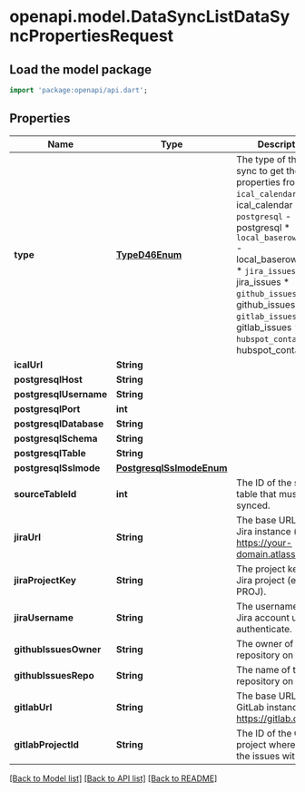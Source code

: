 # openapi.model.DataSyncListDataSyncPropertiesRequest

## Load the model package
```dart
import 'package:openapi/api.dart';
```

## Properties
Name | Type | Description | Notes
------------ | ------------- | ------------- | -------------
**type** | [**TypeD46Enum**](TypeD46Enum.md) | The type of the data sync to get the properties from.  * `ical_calendar` - ical_calendar * `postgresql` - postgresql * `local_baserow_table` - local_baserow_table * `jira_issues` - jira_issues * `github_issues` - github_issues * `gitlab_issues` - gitlab_issues * `hubspot_contacts` - hubspot_contacts | 
**icalUrl** | **String** |  | 
**postgresqlHost** | **String** |  | 
**postgresqlUsername** | **String** |  | 
**postgresqlPort** | **int** |  | [optional] 
**postgresqlDatabase** | **String** |  | 
**postgresqlSchema** | **String** |  | [optional] 
**postgresqlTable** | **String** |  | 
**postgresqlSslmode** | [**PostgresqlSslmodeEnum**](PostgresqlSslmodeEnum.md) |  | [optional] 
**sourceTableId** | **int** | The ID of the source table that must be synced. | 
**jiraUrl** | **String** | The base URL of your Jira instance (e.g., https://your-domain.atlassian.net). | 
**jiraProjectKey** | **String** | The project key of the Jira project (e.g., PROJ). | [optional] 
**jiraUsername** | **String** | The username of the Jira account used to authenticate. | 
**githubIssuesOwner** | **String** | The owner of the repository on GitHub. | 
**githubIssuesRepo** | **String** | The name of the repository on GitHub. | 
**gitlabUrl** | **String** | The base URL to your GitLab instance (e.g. https://gitlab.com) | [optional] 
**gitlabProjectId** | **String** | The ID of the GitLab project where to sync the issues with. | 

[[Back to Model list]](../README.md#documentation-for-models) [[Back to API list]](../README.md#documentation-for-api-endpoints) [[Back to README]](../README.md)


